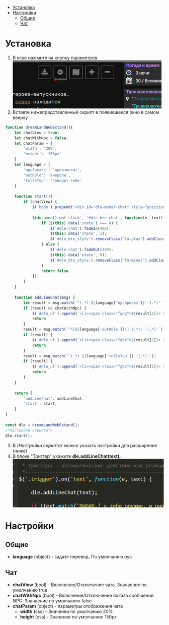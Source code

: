 - [Установка](#Установка)
- [Настройки](#Настройки)
    - [Общие](#Общие)
    - [Чат](#Чат)

# Установка
1. В игре нажмите на кнопку параметров
![btn-settings](img\settings-button.png)
2. Вставте нижепредставленный скрипт в появившееся окно в самом вверху
```js
function dreamLandWebExtand(){
    let chatView = true;
    let chatWithNpc = false;
    let chatParam = {
        'width': '20%',
        'height': '150px'
    }
    let language = {
        'npcSpeaks': 'произносит',
        'outRole': 'внероли',
        'tellsYou': 'говорит тебе'
    }

    function start(){
        if (chatView) {
            $('body').prepend('<div id="dle-modal-chat" style="position: absolute;top: 1px;right: 1px;z-index: 999;width: ' + chatParam['width'] + ';"> <button data-state="1" aria-hidden="true" class="btn btn-sm btn-outline-primary" style="position: absolute; top: 0px; right: 0px;" id="dle-btn-chat">  <i class="fa fa-minus" id="dle_btn_style"></i>  </button> <div id="dle-chat" style="background-color: #353535; border-radius: 0px 0px 0px 15px; height: ' + chatParam['height'] + '; overflow-y: scroll;"> <ul style="list-style-type:  none; margin-left: -25px" id="dle_ul"></ul> </div></div>')

            $(document).on('click', '#dle-btn-chat', function(e, text) {
                if ($(this).data('state') === 0) {
                    $('#dle-chat').fadeIn(400);         
                    $(this).data('state', 1);
                    $('#dle_btn_style').removeClass("fa-plus").addClass('fa-minus');
                } else {
                    $('#dle-chat').fadeOut(400);
                    $(this).data('state', 0);
                    $('#dle_btn_style').removeClass("fa-minus").addClass('fa-plus');
                }
                return false
            });
        }
    }

    function addLineChat(msg) {
        let result = msg.match(`^(.*) ${language['npcSpeaks']} '(.*)'`);
        if (result && chatWithNpc) {
            $('#dle_ul').append(`<li><span class="fgdg">${result[1]}> ${result[2]}</span></li>`)
            return
        }
        result = msg.match(`^\[${language['outRole']}\] (.*): '(.*)'`);
        if (result) {
            $('#dle_ul').append(`<li><span class="fgbr">${result[1]}> ${result[2]}</span></li>`)
            return
        }
        result = msg.match(`^(.*) ${language['tellsYou']} '(.*)'`);
        if (result) {
            $('#dle_ul').append(`<li><span class="fgbc">${result[1]}> ${result[2]}</span></li>`)
            return
        }
    }

    return {
        'addLineChat': addLineChat,
        'start': start,
    }
}

const dle = dreamLandWebExtand();
/*Настройки скрипта*/
dle.start();
```
3. В /*Настройки скрипта*/ можно указать настройки для расширения (ниже)
4. В блоке "Триггер" укажите **dle.addLineChat(text);**
![btn-settings](img\chat_addline.png)

# Настройки
## Общие
- **language** (object) - задает перевод. По умолчанию рус

## Чат
- **chatView** (bool) - Включение/Отключение чата. Значаение по умолчанию true
- **chatWithNpc** (bool) - Включение/Отключение показа сообщений NPC. Значаение по умолчанию false
- **chatParam** (object) - параметры отображения чата
    - **width** (css) - Значенеи по умолчанию 20%
    - **height** (css) - Значенеи по умолчанию 150px